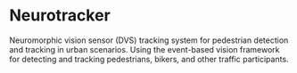 # Neurotracker #

Neuromorphic vision sensor (DVS) tracking system for pedestrian detection and tracking in urban scenarios. Using the event-based vision framework for detecting and tracking pedestrians, bikers, and other traffic participants.
